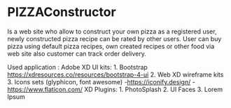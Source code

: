 # PIZZAConstructor
Is a web site who allow to construct your own pizza as a registered user, newly constructed pizza recipe can be rated by other users. User can buy pizza using default pizza recipes, own created recipes or other food via web site also customer can track order delivery.


Used application : Adobe XD
UI kits:
      1. Bootstrap https://xdresources.co/resources/bootstrap-4-ui
      2. Web XD wireframe kits
      3. Icons sets (glyphicon, font awesome)
        -https://iconify.design/
        -https://www.flaticon.com/
 XD Plugins:
      1. PhotoSplash
      2. UI Faces
      3. Lorem Ipsum
